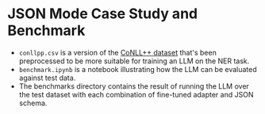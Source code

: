 # JSON Mode Case Study and Benchmark

* `conllpp.csv` is a version of the [CoNLL++ dataset](https://paperswithcode.com/dataset/conll) that's been preprocessed to be more suitable for training an LLM on the NER task.
* `benchmark.ipynb` is a notebook illustrating how the LLM can be evaluated against test data.
* The benchmarks directory contains the result of running the LLM over the test dataset with each combination of fine-tuned adapter and JSON schema.